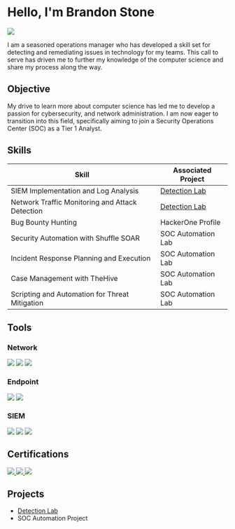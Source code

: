 # Hello, I'm Brandon Stone
<a href="https://linkedin.com/in/brandon-stone-974775283"><img src="https://img.shields.io/badge/-LinkedIn-0072b1?&style=for-the-badge&logo=linkedin&logoColor=white" /></a>



I am a seasoned operations manager who has developed a skill set for detecting and remediating issues in technology for my teams. This call to serve has driven me to further my knowledge of the computer science and share my process along the way.

## Objective


My drive to learn more about computer science has led me to develop a passion for cybersecurity, and network administration. I am now eager to transition into this field, specifically aiming to join a Security Operations Center (SOC) as a Tier 1 Analyst.

## Skills

| Skill                                         | Associated Project         |
|-----------------------------------------------|----------------------------|
| SIEM Implementation and Log Analysis          | <a href="https://github.com/B4Stone/Detection-Lab/tree/main">Detection Lab</a>|
| Network Traffic Monitoring and Attack Detection | <a href="https://github.com/B4Stone/Detection-Lab/tree/main">Detection Lab</a>|
| Bug Bounty Hunting                            | HackerOne Profile|
| Security Automation with Shuffle SOAR         | SOC Automation Lab|
| Incident Response Planning and Execution      | SOC Automation Lab|
| Case Management with TheHive                  | SOC Automation Lab|
| Scripting and Automation for Threat Mitigation | SOC Automation Lab|

## Tools

### Network
<div>
    <img src="https://img.shields.io/badge/-Wireshark-1679A7?&style=for-the-badge&logo=Wireshark&logoColor=white" />
    <img src="https://img.shields.io/badge/-Suricata-EF3B2D?&style=for-the-badge&logo=Suricata&logoColor=white" />
    <img src="https://img.shields.io/badge/-Zeek-777BB4?&style=for-the-badge&logo=Zeek&logoColor=white" />
</div>

### Endpoint
<div>
    <img src="https://img.shields.io/badge/-Microsoft_Defender_for_Endpoint-00A4EF?&style=for-the-badge&logo=Microsoft&logoColor=white" />
    <img src="https://img.shields.io/badge/-Velociraptor-4B275F?&style=for-the-badge&logo=Velociraptor&logoColor=white" />
</div>

### SIEM
<div>
    <img src="https://img.shields.io/badge/-Microsoft_Sentinel-0078D4?&style=for-the-badge&logo=Microsoft&logoColor=white" />
    <img src="https://img.shields.io/badge/-Splunk-000000?&style=for-the-badge&logo=Splunk&logoColor=white" />
    <img src="https://img.shields.io/badge/-Elastic-005571?&style=for-the-badge&logo=Elastic&logoColor=white" />
</div>

## Certifications

<div>
<a href="https://www.credly.com/badges/dfd357fe-7e05-4b4a-8d3c-a1b0e8c8fd1e/public_url" target="_blank">
  <img src="https://img.shields.io/badge/ISC2-Certified%20in%20Cybersecurity%20(CC)-006400?style=for-the-badge&logo=isc2&logoColor=white" />
</a>

<a href="https://www.credly.com/badges/your-securityplus-badge-id/public_url" target="_blank">
  <img src="https://img.shields.io/badge/CompTIA-Security%2B-FF0000?style=for-the-badge&logo=CompTIA&logoColor=white" />
</a>

<a href="https://coursera.org/share/f0c4f5cc57a4f00d10bba9a227cf3e14" target="_blank">
  <img src="https://img.shields.io/badge/Coursera-Google%20Cybersecurity-0056D2?style=for-the-badge&logo=coursera&logoColor=white" />
</a>



</div>

## Projects
- <a href="https://github.com/B4Stone/Detection-Lab/tree/main">Detection Lab</a>
- SOC Automation Project

